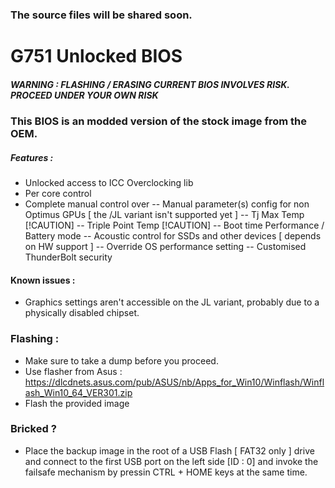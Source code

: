 ### The source files will be shared soon.

# G751 Unlocked BIOS

##### WARNING : FLASHING / ERASING CURRENT BIOS INVOLVES RISK. PROCEED UNDER YOUR OWN RISK

### This BIOS is an modded version of the stock image from the OEM. 

##### Features :
- Unlocked access to ICC Overclocking lib
- Per core control
- Complete manual control over
-- Manual parameter(s) config for non Optimus GPUs [ the /JL variant isn't supported yet ]
-- Tj Max Temp [!CAUTION]
-- Triple Point Temp [!CAUTION]
-- Boot time Performance / Battery mode
-- Acoustic control for SSDs and other devices [ depends on HW support ]
-- Override OS performance setting
-- Customised ThunderBolt security

#### Known issues : 
- Graphics settings aren't accessible on the JL variant, probably due to a physically disabled chipset.

###  Flashing : 
- Make sure to take a dump before you proceed.
- Use flasher from Asus : https://dlcdnets.asus.com/pub/ASUS/nb/Apps_for_Win10/Winflash/Winflash_Win10_64_VER301.zip
- Flash the provided image
### Bricked ?
- Place the backup image in the root of a USB Flash [ FAT32 only ] drive and connect to the first USB port on the left side [ID : 0] and invoke the failsafe mechanism by pressin CTRL + HOME keys at the same time.
